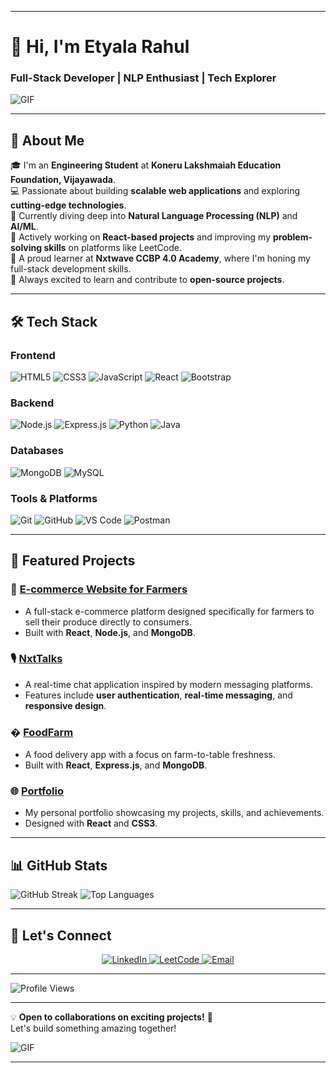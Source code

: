 
---

# 👋 Hi, I'm **Etyala Rahul**  
### **Full-Stack Developer | NLP Enthusiast | Tech Explorer**  

![GIF](https://media.giphy.com/media/qgQUggAC3Pfv687qPC/giphy.gif)  

---

## 🚀 **About Me**  
🎓 I'm an **Engineering Student** at **Koneru Lakshmaiah Education Foundation, Vijayawada**.  
💻 Passionate about building **scalable web applications** and exploring **cutting-edge technologies**.  
🤖 Currently diving deep into **Natural Language Processing (NLP)** and **AI/ML**.  
🎯 Actively working on **React-based projects** and improving my **problem-solving skills** on platforms like LeetCode.  
📖 A proud learner at **Nxtwave CCBP 4.0 Academy**, where I'm honing my full-stack development skills.  
🌱 Always excited to learn and contribute to **open-source projects**.  

---

## 🛠️ **Tech Stack**  

### **Frontend**  
![HTML5](https://img.shields.io/badge/-HTML5-E34F26?style=for-the-badge&logo=html5&logoColor=white)
![CSS3](https://img.shields.io/badge/-CSS3-1572B6?style=for-the-badge&logo=css3&logoColor=white)
![JavaScript](https://img.shields.io/badge/-JavaScript-F7DF1E?style=for-the-badge&logo=javascript&logoColor=black)
![React](https://img.shields.io/badge/-React-61DAFB?style=for-the-badge&logo=react&logoColor=black)
![Bootstrap](https://img.shields.io/badge/-Bootstrap-7952B3?style=for-the-badge&logo=bootstrap&logoColor=white)

### **Backend**  
![Node.js](https://img.shields.io/badge/-Node.js-339933?style=for-the-badge&logo=node.js&logoColor=white)
![Express.js](https://img.shields.io/badge/-Express.js-000000?style=for-the-badge&logo=express&logoColor=white)
![Python](https://img.shields.io/badge/-Python-3776AB?style=for-the-badge&logo=python&logoColor=white)
![Java](https://img.shields.io/badge/-Java-007396?style=for-the-badge&logo=java&logoColor=white)

### **Databases**  
![MongoDB](https://img.shields.io/badge/-MongoDB-47A248?style=for-the-badge&logo=mongodb&logoColor=white)
![MySQL](https://img.shields.io/badge/-MySQL-4479A1?style=for-the-badge&logo=mysql&logoColor=white)

### **Tools & Platforms**  
![Git](https://img.shields.io/badge/-Git-F05032?style=for-the-badge&logo=git&logoColor=white)
![GitHub](https://img.shields.io/badge/-GitHub-181717?style=for-the-badge&logo=github&logoColor=white)
![VS Code](https://img.shields.io/badge/-VS%20Code-007ACC?style=for-the-badge&logo=visual-studio-code&logoColor=white)
![Postman](https://img.shields.io/badge/-Postman-FF6C37?style=for-the-badge&logo=postman&logoColor=white)

---

## 🌟 **Featured Projects**  

### 🛒 **[E-commerce Website for Farmers](https://e-commerce-fron-89rh.onrender.com/)**  
- A full-stack e-commerce platform designed specifically for farmers to sell their produce directly to consumers.  
- Built with **React**, **Node.js**, and **MongoDB**.  

### 🎙️ **[NxtTalks](https://rahuletyala.ccbp.tech/)**  
- A real-time chat application inspired by modern messaging platforms.  
- Features include **user authentication**, **real-time messaging**, and **responsive design**.  

### � **[FoodFarm](https://rahuletyalafm.ccbp.tech/)**  
- A food delivery app with a focus on farm-to-table freshness.  
- Built with **React**, **Express.js**, and **MongoDB**.  

### 🌐 **[Portfolio](https://portfoliorahul.ccbp.tech/)**  
- My personal portfolio showcasing my projects, skills, and achievements.  
- Designed with **React** and **CSS3**.  

---

## 📊 **GitHub Stats**  

![GitHub Streak](https://github-readme-streak-stats.herokuapp.com/?user=EtyalaRahul&theme=tokyonight) 
![Top Languages](https://github-readme-stats.vercel.app/api/top-langs/?username=EtyalaRahul&layout=compact&theme=tokyonight)  

---

## 🤝 **Let's Connect**  

<p align="center">
  <a href="https://www.linkedin.com/in/etyalarahul/">
    <img src="https://img.shields.io/badge/-LinkedIn-blue?style=for-the-badge&logo=linkedin" alt="LinkedIn"/>
  </a>
  <a href="https://leetcode.com/u/klu_2300032656/">
    <img src="https://img.shields.io/badge/-LeetCode-orange?style=for-the-badge&logo=leetcode" alt="LeetCode"/>
  </a>
  <a href="mailto:rahuletyala@gmail.com">
    <img src="https://img.shields.io/badge/-Email-red?style=for-the-badge&logo=gmail&logoColor=white" alt="Email"/>
  </a>
</p>

---

![Profile Views](https://komarev.com/ghpvc/?username=EtyalaRahul&color=blue&style=flat)  

---

💡 **Open to collaborations on exciting projects!** 🚀  
Let's build something amazing together!  

![GIF](https://media.giphy.com/media/LmNwrBhejkK9EFP504/giphy.gif)  

--- 
